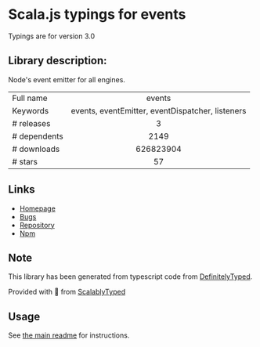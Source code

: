 
# Scala.js typings for events

Typings are for version 3.0

## Library description:
Node's event emitter for all engines.

|                    |                 |
| ------------------ | :-------------: |
| Full name          | events |
| Keywords           | events, eventEmitter, eventDispatcher, listeners |
| # releases         | 3 |
| # dependents       | 2149 |
| # downloads        | 626823904 |
| # stars            | 57 |

## Links
- [Homepage](https://github.com/Gozala/events#readme)
- [Bugs](http://github.com/Gozala/events/issues/)
- [Repository](https://github.com/Gozala/events)
- [Npm](https://www.npmjs.com/package/events)
    


## Note
This library has been generated from typescript code from [DefinitelyTyped](https://definitelytyped.org).

Provided with :purple_heart: from [ScalablyTyped](https://github.com/oyvindberg/ScalablyTyped)

## Usage
See [the main readme](../../readme.md) for instructions.


